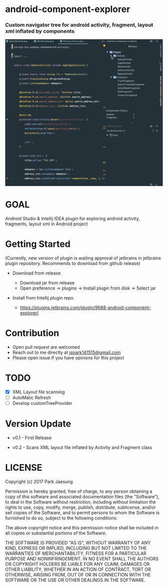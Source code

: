 # android-component-explorer
### Custom navigator tree for android activity, fragment, layout xml inflated by components
![](./screenshot/screenshot.gif)

# GOAL
Android Studio & Intellij IDEA plugin for exploring android activity, fragments, layout xml in Android project
# Getting Started 

(Currently, new version of plugin is waiting approval of jetbrains in jetbrains plugin repository.
Recommends to download from github release)

* Download from release
  * Download jar from release
  * Open preference -> plugins -> Install plugin from disk -> Select jar
 
* Install from Intellij plugin repo
   * https://plugins.jetbrains.com/plugin/9688-android-component-explorer/
# Contribution

* Open pull request are welcomed
* Reach out to me directly at jspark141515@gmail.com
* Please open issue if you have opinions for this project

# TODO
 - [X] XML Layout file scanning
 - [ ] AutoMatic Refresh  
 - [ ] Develop customTreeProvider
 
 # Version Update
 
 * v0.1 - First Release
 
 * v0.2 - Scans XML layout file inflated by Activity and Fragment class
 
# LICENSE

Copyright (c) 2017 Park Jaesung

Permission is hereby granted, free of charge, to any person obtaining a copy
of this software and associated documentation files (the "Software"), to deal
in the Software without restriction, including without limitation the rights
to use, copy, modify, merge, publish, distribute, sublicense, and/or sell
copies of the Software, and to permit persons to whom the Software is
furnished to do so, subject to the following conditions:

The above copyright notice and this permission notice shall be included in all
copies or substantial portions of the Software.

THE SOFTWARE IS PROVIDED "AS IS", WITHOUT WARRANTY OF ANY KIND, EXPRESS OR
IMPLIED, INCLUDING BUT NOT LIMITED TO THE WARRANTIES OF MERCHANTABILITY,
FITNESS FOR A PARTICULAR PURPOSE AND NONINFRINGEMENT. IN NO EVENT SHALL THE
AUTHORS OR COPYRIGHT HOLDERS BE LIABLE FOR ANY CLAIM, DAMAGES OR OTHER
LIABILITY, WHETHER IN AN ACTION OF CONTRACT, TORT OR OTHERWISE, ARISING FROM,
OUT OF OR IN CONNECTION WITH THE SOFTWARE OR THE USE OR OTHER DEALINGS IN THE
SOFTWARE.
